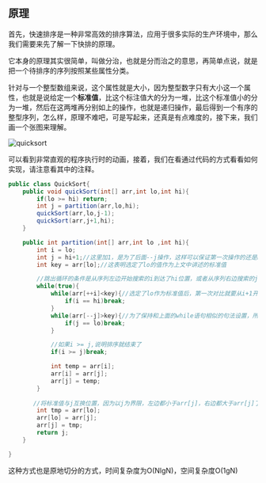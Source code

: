 ## 原理
首先，快速排序是一种非常高效的排序算法，应用于很多实际的生产环境中，那么我们需要来先了解一下快排的原理。

它本身的原理其实很简单，叫做分治，也就是分而治之的意思，再简单点说，就是把一个待排序的序列按照某些属性分类。

针对与一个整型数组来说，这个属性就是大小，因为整型数字只有大小这一个属性，也就是说给定一个**标准值**，比这个标注值大的分为一堆，比这个标准值小的分为一堆，然后在这两堆再分别如上的操作，也就是递归操作，最后得到一个有序的整型序列，怎么样，原理不难吧，可是写起来，还真是有点难度的，接下来，我们画一个张图来理解。

![quicksort](https://github.com/xfmax/AndroidKnowledgeHierarchy/blob/master/%E7%AE%97%E6%B3%95/%E6%8E%92%E5%BA%8F/image/sorting_quicksort_anim.gifhttps://github.com/xfmax/AndroidKnowledgeHierarchy/blob/master/%E7%AE%97%E6%B3%95/%E6%8E%92%E5%BA%8F/image/sorting_quicksort_anim.gif)


可以看到非常直观的程序执行时的动画，接着，我们在看通过代码的方式看看如何实现，请注意看其中的注释。

```java
public class QuickSort{
    public void quickSort(int[] arr,int lo,int hi){
        if(lo >= hi) return;
        int j = partition(arr,lo,hi);
        quickSort(arr,lo,j-1);
        quickSort(arr,j+1,hi);
    }

    public int partition(int[] arr,int lo ,int hi){
        int i = lo;
        int j = hi+1;//这里加1，是为了后面--j操作，这样可以保证第一次操作的还是hi。
        int key = arr[lo];//这表明选定了lo的值作为上文中讲述的标准值

        //跳出循环的条件是从序列左边开始搜索的i到达了hi位置，或者从序列右边搜索的j到达了lo位置。
        while(true){
            while(arr[++i]<key){//选定了lo作为标准值后，第一次对比就要从i+1开始，相当于跨过了i，这下就明白了为什么在定义的时候hi要加1，但是lo没有加1
                if(i == hi)break;
            }
            while(arr[--j]>key){//为了保持和上面的while语句相似的句法设置，所以在定义的时候给hi加了1，这里再用--，保证第一次对比是从hi开始的
                if(j == lo)break;
            }

            //如果i >= j,说明排序就结束了
            if(i >= j)break;

            int temp = arr[i];
            arr[i] = arr[j];
            arr[j] = temp;
        }
       
       //将标准值与j互换位置，因为以j为界限，左边都小于arr[j]，右边都大于arr[j]了，这样交换之后，就完成了一次partition过程
        int tmp = arr[lo];
        arr[lo] = arr[j];
        arr[j] = tmp;
        return j;
    }

}
```
这种方式也是原地切分的方式，时间复杂度为O(NlgN)，空间复杂度O(1gN)